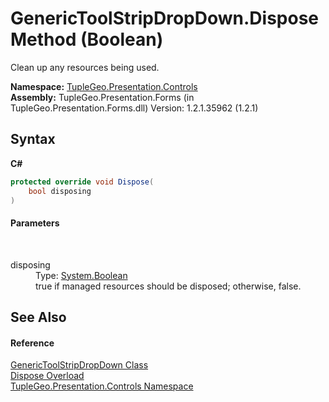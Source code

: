 # GenericToolStripDropDown.Dispose Method (Boolean)
 

Clean up any resources being used.

**Namespace:**&nbsp;<a href="N_TupleGeo_Presentation_Controls">TupleGeo.Presentation.Controls</a><br />**Assembly:**&nbsp;TupleGeo.Presentation.Forms (in TupleGeo.Presentation.Forms.dll) Version: 1.2.1.35962 (1.2.1)

## Syntax

**C#**<br />
``` C#
protected override void Dispose(
	bool disposing
)
```


#### Parameters
&nbsp;<dl><dt>disposing</dt><dd>Type: <a href="http://msdn2.microsoft.com/en-us/library/a28wyd50" target="_blank">System.Boolean</a><br />true if managed resources should be disposed; otherwise, false.</dd></dl>

## See Also


#### Reference
<a href="T_TupleGeo_Presentation_Controls_GenericToolStripDropDown">GenericToolStripDropDown Class</a><br /><a href="Overload_TupleGeo_Presentation_Controls_GenericToolStripDropDown_Dispose">Dispose Overload</a><br /><a href="N_TupleGeo_Presentation_Controls">TupleGeo.Presentation.Controls Namespace</a><br />